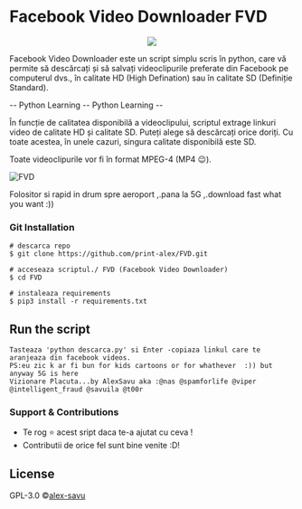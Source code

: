# Facebook Video Downloader FVD

<p align="center">
  <img src="https://user-images.githubusercontent.com/63598548/79130552-0e375200-7d9f-11ea-8adf-d829a286abe4.png">
</p>

Facebook Video Downloader este un script simplu scris în python, care vă permite să descărcați și să salvați videoclipurile preferate din Facebook pe computerul dvs., în calitate HD (High Defination) sau în calitate SD (Definiție Standard).

-- Python Learning -- Python Learning -- 

În funcție de calitatea disponibilă a videoclipului, scriptul extrage linkuri video de calitate HD și calitate SD. Puteți alege să descărcați orice doriți. Cu toate acestea, în unele cazuri, singura calitate disponibilă este SD.

Toate videoclipurile vor fi în format MPEG-4 (MP4 😉).

![FVD](https://user-images.githubusercontent.com/63598548/79155330-dd6c1280-7dc8-11ea-9995-5c090ec5b92a.gif)

Folositor si rapid in drum spre aeroport ,.pana la 5G ,.download fast what you want :)) 

### Git Installation
```
# descarca repo
$ git clone https://github.com/print-alex/FVD.git

# acceseaza scriptul./ FVD (Facebook Video Downloader)
$ cd FVD

# instaleaza requirements 
$ pip3 install -r requirements.txt
```
## Run the script 
```
Tasteaza 'python descarca.py' si Enter -copiaza linkul care te aranjeaza din facebook videos.
PS:eu zic k ar fi bun for kids cartoons or for whathever  :)) but anyway 5G is here 
Vizionare Placuta...by AlexSavu aka :@nas @spamforlife @viper @intelligent_fraud @savuila @t00r 
```

### Support & Contributions
- Te rog ⭐️ acest sript daca te-a ajutat cu ceva !
- Contributii de orice fel sunt bine venite :D! 

## License
GPL-3.0 ©[alex-savu](https://github.com/print-alex/)

